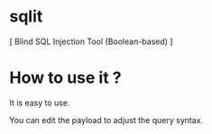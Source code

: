 # sqlit
[ Blind SQL Injection Tool (Boolean-based) ]

# How to use it ?
It is easy to use.

You can edit the payload to adjust the query syntax.
